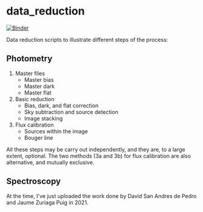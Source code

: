 # data_reduction

[![Binder](https://mybinder.org/badge_logo.svg)](https://mybinder.org/v2/gh/paranoya/data_reduction/HEAD)

Data reduction scripts to illustrate different steps of the process:

## Photometry

1. Master files
    - Master bias
    - Master dark
    - Master flat
2. Basic reduction
    - Bias, dark, and flat correction
    - Sky subtraction and source detection
    - Image stacking
3. Flux calibration
    - Sources within the image
    - Bouger line

All these steps may be carry out independently, and they are, to a large extent, optional. The two methods (3a and 3b) for flux calibration are also alternative, and mutually exclusive.

## Spectroscopy

At the time, I've just uploaded the work done by David San Andres de Pedro and Jaume Zuriaga Puig in 2021.

